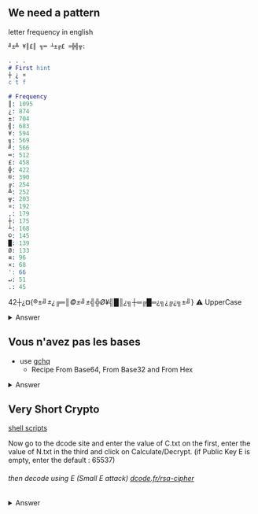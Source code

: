## We need a pattern
letter frequency in english
```erlang
╝±╩ ¥║£║ ╗═ ┴±╔£ ¤╬╣╦:

. . .
# First hint
┼ ¿ ¤
c t f

# Frequency
║: 1095
¿: 874
±: 704
╣: 683
¥: 594
╗: 569
╝: 566
═: 512
£: 458
╬: 422
®: 390
╔: 254
╩: 252
╦: 203
¤: 192
,: 179
┼: 175
┴: 168
©: 145
█: 139
Ø: 133
≡: 96
×: 68
': 66
↵: 51
.: 45
```

42┼¿¤{®±_╝±¿_╔═║_©±╝±╣╬Ø¥╣█║¿╗┼_═╔█═¿╗¿╔¿╗±╝}
⚠️ UpperCase

<details>
<summary markdown="span">Answer</summary>

flag : ``
do_not_use_monoalphabetic_substitution
``
</details>

## Vous n'avez pas les bases
- use [gchq](http://gchq.github.io/CyberChef)
  - Recipe From Base64, From Base32 and From Hex

<details>
<summary markdown="span">Answer</summary>

flag : ``
you're_ready_for_the_real_world
``
</details>

## Very Short Crypto

[shell scripts](https://github.com/GuillaumeDupuy/CTF/blob/main/42CTF/scripts/find_rsa.sh)

Now go to the dcode site and enter the value of C.txt on the first, enter the value of N.txt in the third and click on Calculate/Decrypt. (if Public Key E is empty, enter the default : 65537)

###### then decode using E (Small E attack) [dcode.fr/rsa-cipher](https://www.dcode.fr/rsa-cipher)

<details>
<summary markdown="span">Answer</summary>

flag : ``
thisMessageIsDefinitely2short2BeSecure
``
</details>